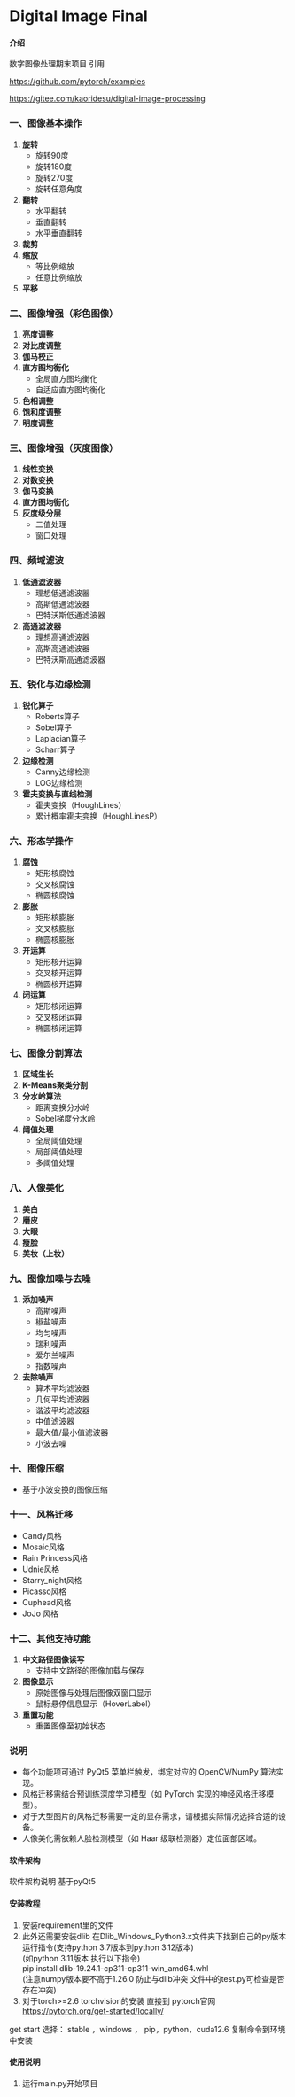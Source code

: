 # Digital Image Final

#### 介绍
数字图像处理期末项目
引用

https://github.com/pytorch/examples

https://gitee.com/kaoridesu/digital-image-processing
### **一、图像基本操作**
1. **旋转**  
   - 旋转90度  
   - 旋转180度  
   - 旋转270度  
   - 旋转任意角度  
2. **翻转**  
   - 水平翻转  
   - 垂直翻转  
   - 水平垂直翻转  
3. **裁剪**  
4. **缩放**  
   - 等比例缩放  
   - 任意比例缩放  
5. **平移**  


### **二、图像增强（彩色图像）**
1. **亮度调整**  
2. **对比度调整**  
3. **伽马校正**  
4. **直方图均衡化**  
   - 全局直方图均衡化  
   - 自适应直方图均衡化  
5. **色相调整**  
6. **饱和度调整**  
7. **明度调整**  


### **三、图像增强（灰度图像）**
1. **线性变换**  
2. **对数变换**  
3. **伽马变换**  
4. **直方图均衡化**  
5. **灰度级分层**  
   - 二值处理  
   - 窗口处理  


### **四、频域滤波**
1. **低通滤波器**  
   - 理想低通滤波器  
   - 高斯低通滤波器  
   - 巴特沃斯低通滤波器  
2. **高通滤波器**  
   - 理想高通滤波器  
   - 高斯高通滤波器  
   - 巴特沃斯高通滤波器  


### **五、锐化与边缘检测**
1. **锐化算子**  
   - Roberts算子  
   - Sobel算子  
   - Laplacian算子  
   - Scharr算子  
2. **边缘检测**  
   - Canny边缘检测  
   - LOG边缘检测  
3. **霍夫变换与直线检测**  
   - 霍夫变换（HoughLines）  
   - 累计概率霍夫变换（HoughLinesP）  


### **六、形态学操作**
1. **腐蚀**  
   - 矩形核腐蚀  
   - 交叉核腐蚀  
   - 椭圆核腐蚀  
2. **膨胀**  
   - 矩形核膨胀  
   - 交叉核膨胀  
   - 椭圆核膨胀  
3. **开运算**  
   - 矩形核开运算  
   - 交叉核开运算  
   - 椭圆核开运算  
4. **闭运算**  
   - 矩形核闭运算  
   - 交叉核闭运算  
   - 椭圆核闭运算  


### **七、图像分割算法**
1. **区域生长**  
2. **K-Means聚类分割**  
3. **分水岭算法**  
   - 距离变换分水岭  
   - Sobel梯度分水岭  
4. **阈值处理**  
   - 全局阈值处理  
   - 局部阈值处理  
   - 多阈值处理  


### **八、人像美化**
1. **美白**  
2. **磨皮**  
3. **大眼**  
4. **瘦脸**  
5. **美妆（上妆）**  


### **九、图像加噪与去噪**
1. **添加噪声**  
   - 高斯噪声  
   - 椒盐噪声  
   - 均匀噪声  
   - 瑞利噪声  
   - 爱尔兰噪声  
   - 指数噪声  
2. **去除噪声**  
   - 算术平均滤波器  
   - 几何平均滤波器  
   - 谐波平均滤波器  
   - 中值滤波器  
   - 最大值/最小值滤波器  
   - 小波去噪  


### **十、图像压缩**
- 基于小波变换的图像压缩  


### **十一、风格迁移**
- Candy风格  
- Mosaic风格  
- Rain Princess风格  
- Udnie风格  
- Starry_night风格
- Picasso风格
- Cuphead风格
- JoJo 风格


### **十二、其他支持功能**
1. **中文路径图像读写**  
   - 支持中文路径的图像加载与保存  
2. **图像显示**  
   - 原始图像与处理后图像双窗口显示  
   - 鼠标悬停信息显示（HoverLabel）  
3. **重置功能**  
   - 重置图像至初始状态  


### **说明**  
- 每个功能项可通过 PyQt5 菜单栏触发，绑定对应的 OpenCV/NumPy 算法实现。  
- 风格迁移需结合预训练深度学习模型（如 PyTorch 实现的神经风格迁移模型）。  
- 对于大型图片的风格迁移需要一定的显存需求，请根据实际情况选择合适的设备。
- 人像美化需依赖人脸检测模型（如 Haar 级联检测器）定位面部区域。  


#### 软件架构
软件架构说明
基于pyQt5

#### 安装教程

1. 安装requirement里的文件  
2. 此外还需要安装dlib  在Dlib_Windows_Python3.x文件夹下找到自己的py版本运行指令(支持python 3.7版本到python 3.12版本)  
(如python 3.11版本 执行以下指令)  
pip install dlib-19.24.1-cp311-cp311-win_amd64.whl  
(注意numpy版本要不高于1.26.0 防止与dlib冲突 文件中的test.py可检查是否存在冲突)
3. 对于torch>=2.6  torchvision的安装
直接到 pytorch官网
https://pytorch.org/get-started/locally/

get start
选择：
stable ，windows ， pip，python，cuda12.6
复制命令到环境中安装


#### 使用说明

1. 运行main.py开始项目